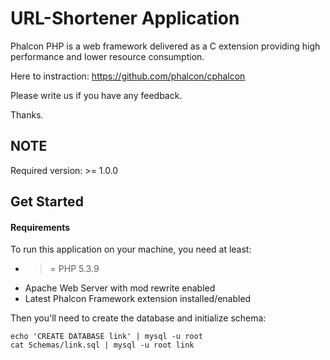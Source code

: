 URL-Shortener Application
================

Phalcon PHP is a web framework delivered as a C extension providing high
performance and lower resource consumption.

Here to instraction: https://github.com/phalcon/cphalcon

Please write us if you have any feedback.

Thanks.

NOTE
----

Required version: >= 1.0.0

Get Started
-----------

#### Requirements

To run this application on your machine, you need at least:

* >= PHP 5.3.9
* Apache Web Server with mod rewrite enabled
* Latest Phalcon Framework extension installed/enabled

Then you'll need to create the database and initialize schema:

    echo 'CREATE DATABASE link' | mysql -u root
    cat Schemas/link.sql | mysql -u root link
